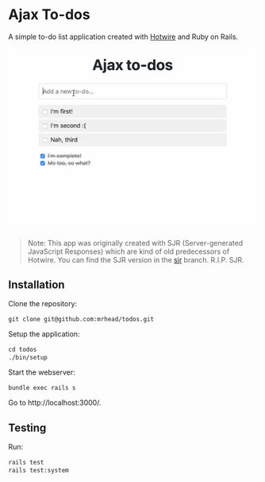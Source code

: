 # Ajax To-dos

A simple to-do list application created with [Hotwire](https://hotwire.dev/) and Ruby on Rails.

![Ajax to-dos GIF](todos.gif)

> Note: This app was originally created with SJR (Server-generated JavaScript Responses) which are kind of old predecessors of Hotwire. You can find the SJR version in the [sjr](https://github.com/mrhead/todos/tree/sjr) branch. R.I.P. SJR.

## Installation

Clone the repository:

```
git clone git@github.com:mrhead/todos.git
```

Setup the application:

```
cd todos
./bin/setup
```

Start the webserver:

```
bundle exec rails s
```

Go to http://localhost:3000/.

## Testing

Run:

```
rails test
rails test:system
```
